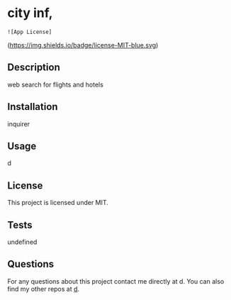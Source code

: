 # city inf,

    ![App License]
    
(https://img.shields.io/badge/license-MIT-blue.svg)

  ## Description
  web search for flights and hotels
  ## Installation
  inquirer
  ## Usage
  d
  ## License
  This project is licensed under 
  MIT.
  ## Tests
  undefined
  ## Questions
  For any questions about this project contact me directly at d.  You can also find my other repos at [d](https://github.com/d/).
  